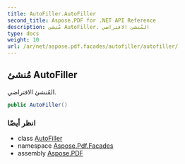 ```yaml
---
title: AutoFiller.AutoFiller
second_title: Aspose.PDF for .NET API Reference
description: مُنشئ AutoFiller. المُنشئ الافتراضي
type: docs
weight: 10
url: /ar/net/aspose.pdf.facades/autofiller/autofiller/
---
```

## مُنشئ AutoFiller

المُنشئ الافتراضي.

```csharp
public AutoFiller()
```

### انظر أيضًا

* class [AutoFiller](../)
* namespace [Aspose.Pdf.Facades](../../../aspose.pdf.facades/)
* assembly [Aspose.PDF](../../../)